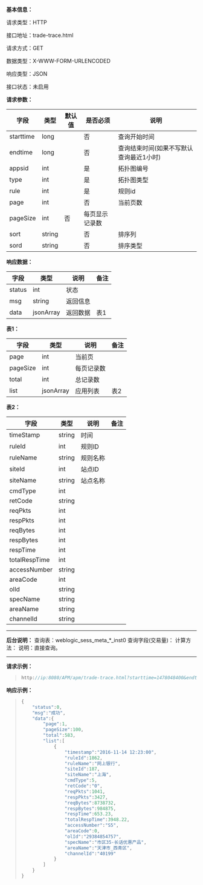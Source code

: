 **基本信息：**

请求类型：HTTP

接口地址：trade-trace.html

请求方式：GET

数据类型：X-WWW-FORM-URLENCODED

响应类型：JSON

接口状态：未启用

**请求参数：**

| **字段** | **类型** | **默认值** | **是否必须** | **说明** |
| --- | --- | --- | --- | --- |
| starttime | long | | 否 | 查询开始时间 |
| endtime | long | | 否 | 查询结束时间\(如果不写默认查询最近1小时\) |
| appsid | int | | 是 | 拓扑图编号 |
| type | int | | 是 | 拓扑图类型 |
| rule | int | | 是 | 规则id |
| page | int | | 否 | 当前页数 |
| pageSize | int | 否 | 每页显示记录数 |
| sort| string | | 否 | 排序列 |
| sord | string | | 否 | 排序类型 |

**响应数据：**

| **字段** | **类型** | **说明** | **备注** |
| --- | --- | --- | --- |
| status | int | 状态 | |
| msg | string | 返回信息 | |
| data | jsonArray | 返回数据 | 表1 |

**表1：**

| **字段** | **类型** | **说明** | **备注** |
| --- | --- | --- | --- |
| page | int | 当前页 | |
| pageSize | int | 每页记录数 | |
| total | int | 总记录数 | |
| list | jsonArray | 应用列表 | 表2 |

**表2：**

| **字段** | **类型** | **说明** | **备注** |
| --- | --- | --- | --- |
| timeStamp | string | 时间 | |
| ruleId | int | 规则ID | |
| ruleName | string | 规则名称 | |
| siteId | int | 站点ID | |
| siteName | string | 站点名称 | |
| cmdType | int | | |
| retCode | string | | |
| reqPkts| int | | |
| respPkts| int | | |
| reqBytes | int | | |
| respBytes | int | | |
| respTime| int | | |
| totalRespTime | int | | |
| accessNumber | string | | |
| areaCode | int | | |
| olId | string | | |
| specName | string | | |
| areaName | string | | |
| channelId | string | | |

---

**后台说明：**
查询表：weblogic\_sess\_meta\_*\_inst0
查询字段\(交易量\)：
计算方法：
说明：直接查询。

---

**请求示例：**
> ```js
> http://ip:8080/APM/apm/trade-trace.html?starttime=1478048400&endtime=1478052000&toponum=1&rule=18&page=1
> ```

**响应示例：**

> ```js
> {
>     "status":0,
>     "msg":"成功",
>     "data":{
>         "page":1,
>         "pageSize":100,
>         "total":583,
>         "list":[
>             {
>                 "timestamp":"2016-11-14 12:23:00",
>                 "ruleId":1862,
>                 "ruleName":"网上银行",
>                 "siteId":187,
>                 "siteName":"上海",
>                 "cmdType":5,
>                 "retCode":"0",
>                 "reqPkts":1041,
>                 "respPkts":3427,
>                 "reqBytes":8738732,
>                 "respBytes":984875,
>                 "respTime":653.23,
>                 "totalRespTime":3948.22,
>                 "accessNumber":"S5",
>                 "areaCode":0,
>                 "olId":"29384854757",
>                 "specName":"市区35-长话优惠产品",
>                 "areaName":"天津市_西青区",
>                 "channelId":"40199"
>             }
>         ]
>     }
> }
> ```